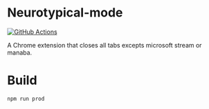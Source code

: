 # Neurotypical-mode

[![GitHub Actions](https://github.com/namachan10777/neurotypical-mode/workflows/Test/badge.svg)](https://github.com/namachan10777/neurotypical-mode/actions?query=workflow:Test)

A Chrome extension that closes all tabs excepts microsoft stream or manaba.

# Build
```sh
npm run prod
```
